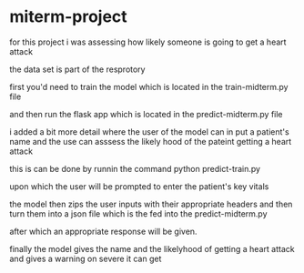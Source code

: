 # miterm-project

for this project i was assessing how likely someone is going to get a heart attack

the data set is part of the resprotory

first you'd need to train the model  which is located in the train-midterm.py  file

 and then run the flask app which is located in the predict-midterm.py file
 
 
i added a bit more detail where the user of the model can in put a patient's name and the use can asssess the likely hood of the pateint getting a heart attack

this is can be done by runnin the command python predict-train.py

upon which the user will be prompted to enter the patient's key vitals

the model then zips the user inputs with their appropriate headers and then turn them into a json file which is the fed into the predict-midterm.py


after which an appropriate response will be given.



finally the model gives the name and the likelyhood of getting a heart attack and gives a warning on severe it can get



